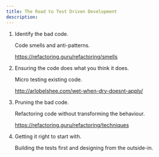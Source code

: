 ```yaml
---
title: The Road to Test Driven Development
description:
---
```


1. Identify the bad code.

    Code smells and anti-patterns.
    
    <https://refactoring.guru/refactoring/smells>

1. Ensuring the code does what you think it does.

    Micro testing existing code.
    
    <http://arlobelshee.com/wet-when-dry-doesnt-apply/>

1. Pruning the bad code.
    
    Refactoring code without transforming the behaviour.
    
    <https://refactoring.guru/refactoring/techniques>

1. Getting it right to start with.

    Building the tests first and designing from the outside-in.

